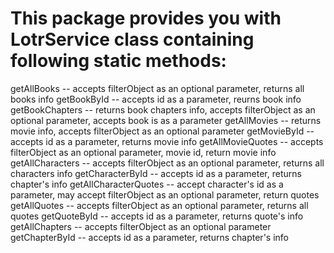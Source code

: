 # This package provides you with LotrService class containing following static methods:

getAllBooks -- accepts filterObject as an optional parameter, returns all books info
getBookById -- accepts id as a parameter, reurns book info
getBookChapters -- returns book chapters info, accepts filterObject as an optional parameter, accepts book is as a parameter
getAllMovies -- returns movie info, accepts filterObject as an optional parameter
getMovieById -- accepts id as a parameter, returns movie info
getAllMovieQuotes -- accepts filterObject as an optional parameter, movie id, return movie info
getAllCharacters -- accepts filterObject as an optional parameter, returns all characters info
getCharacterById -- accepts id as a parameter, returns chapter's info
getAllCharacterQuotes -- accept character's id as a parameter, may accept filterObject as an optional parameter, return quotes
getAllQuotes -- accepts filterObject as an optional parameter, returns all quotes
getQuoteById -- accepts id as a parameter, returns quote's info
getAllChapters -- accepts filterObject as an optional parameter
getChapterById -- accepts id as a parameter, returns chapter's info
